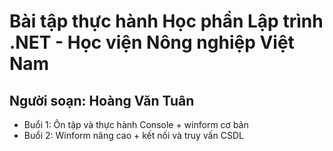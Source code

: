 # Bài tập thực hành Học phần Lập trình .NET - Học viện Nông nghiệp Việt Nam
## Người soạn: Hoàng Văn Tuân

- Buổi 1: Ôn tập và thực hành Console + winform cơ bản
- Buổi 2: Winform nâng cao + kết nối và truy vấn CSDL